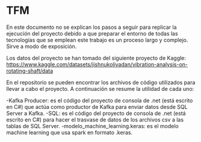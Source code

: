 # TFM

En este documento no se explican los pasos a seguir para replicar la ejecución del proyecto debido a que preparar el entorno de todas las tecnologías que se emplean este trabajo es un proceso largo y complejo. Sirve a modo de exposición.

Los datos del proyecto se han tomado del siguiente proyecto de Kaggle: https://www.kaggle.com/datasets/jishnukoliyadan/vibration-analysis-on-rotating-shaft/data

En el repositorio se pueden encontrar los archivos de código utilizados para llevar a cabo el proyecto. A continuación se resume la utilidad de cada uno:

-Kafka Producer: es el código del proyecto de consola de .net (está escrito en C#) que actúa como productor de Kafka para enviar datos desde SQL Server a Kafka.
-SQL: es el código del proyecto de consola de .net (está escrito en C#) para hacer el trasvase de datos de los archivos csv a las tablas de SQL Server.
-modelo_machine_learning.keras: es el modelo machine learning que usa spark en formato .keras.

 
